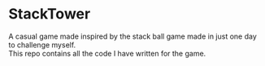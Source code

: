 # StackTower
A casual game made inspired by the stack ball game made in just one day to challenge myself.  
This repo contains all the code I have written for the game.
